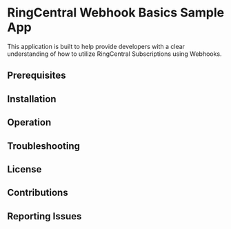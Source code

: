 # RingCentral Webhook Basics Sample App

This application is built to help provide developers with a clear understanding of how to utilize RingCentral Subscriptions using Webhooks.

## Prerequisites

## Installation

## Operation

## Troubleshooting

## License

## Contributions

## Reporting Issues
